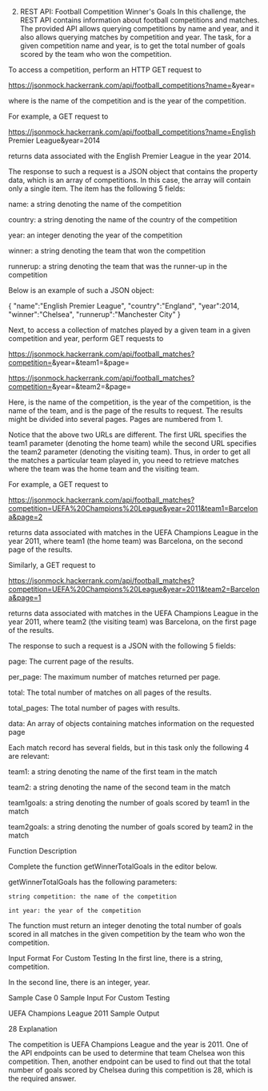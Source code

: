 2. REST API: Football Competition Winner's Goals
In this challenge, the REST API contains information about football competitions and matches. The provided API allows querying competitions by name and year, and it also allows querying matches by competition and year. The task, for a given competition name and year, is to get the total number of goals scored by the team who won the competition.

 

To access a competition, perform an HTTP GET request to

https://jsonmock.hackerrank.com/api/football_competitions?name=<name>&year=<year>

where <name> is the name of the competition and <year> is the year of the competition.

 

For example, a GET request to

https://jsonmock.hackerrank.com/api/football_competitions?name=English Premier League&year=2014

returns data associated with the English Premier League in the year 2014.

 

The response to such a request is a JSON object that contains the property data, which is an array of competitions. In this case, the array will contain only a single item. The item has the following 5 fields:

name: a string denoting the name of the competition

country: a string denoting the name of the country of the competition

year: an integer denoting the year of the competition

winner: a string denoting the team that won the competition

runnerup: a string denoting the team that was the runner-up in the competition



Below is an example of such a JSON object:

{
   "name":"English Premier League",
   "country":"England",
   "year":2014,
   "winner":"Chelsea",
   "runnerup":"Manchester City"
}
 

Next, to access a collection of matches played by a given team in a given competition and year, perform GET requests to

https://jsonmock.hackerrank.com/api/football_matches?competition=<competition>&year=<year>&team1=<team>&page=<page>

https://jsonmock.hackerrank.com/api/football_matches?competition=<competition>&year=<year>&team2=<team>&page=<page>

 

Here, <competition> is the name of the competition, <year> is the year of the competition, <team> is the name of the team, and <page> is the page of the results to request. The results might be divided into several pages. Pages are numbered from 1.

 

Notice that the above two URLs are different. The first URL specifies the team1 parameter (denoting the home team) while the second URL specifies the team2 parameter (denoting the visiting team). Thus, in order to get all the matches a particular team played in, you need to retrieve matches where the team was the home team and the visiting team.

 

For example, a GET request to

https://jsonmock.hackerrank.com/api/football_matches?competition=UEFA%20Champions%20League&year=2011&team1=Barcelona&page=2

returns data associated with matches in the UEFA Champions League in the year 2011, where team1 (the home team) was Barcelona, on the second page of the results.

 

Similarly, a GET request to

https://jsonmock.hackerrank.com/api/football_matches?competition=UEFA%20Champions%20League&year=2011&team2=Barcelona&page=1

returns data associated with matches in the UEFA Champions League in the year 2011, where team2 (the visiting team) was Barcelona, on the first page of the results.

 

The response to such a request is a JSON with the following 5 fields:

page: The current page of the results.

per_page: The maximum number of matches returned per page.

total: The total number of matches on all pages of the results.

total_pages: The total number of pages with results.

data: An array of objects containing matches information on the requested page

 

Each match record has several fields, but in this task only the following 4 are relevant:

team1: a string denoting the name of the first team in the match

team2: a string denoting the name of the second team in the match

team1goals: a string denoting the number of goals scored by team1 in the match

team2goals: a string denoting the number of goals scored by team2 in the match

 

Function Description

Complete the function getWinnerTotalGoals in the editor below.

 

getWinnerTotalGoals has the following parameters:

    string competition: the name of the competition

    int year: the year of the competition

 

The function must return an integer denoting the total number of goals scored in all matches in the given competition by the team who won the competition.

 

Input Format For Custom Testing
In the first line, there is a string, competition.

In the second line, there is an integer, year.

Sample Case 0
Sample Input For Custom Testing

UEFA Champions League
2011
Sample Output

28
Explanation

The competition is UEFA Champions League and the year is 2011. One of the API endpoints can be used to determine that team Chelsea won this competition. Then, another endpoint can be used to find out that the total number of goals scored by Chelsea during this competition is 28, which is the required answer.